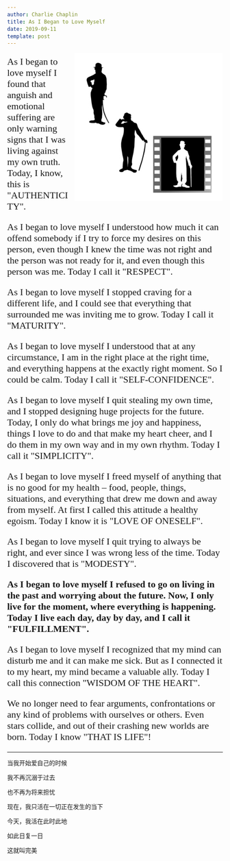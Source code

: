```yaml
---
author: Charlie Chaplin
title: As I Began to Love Myself
date: 2019-09-11
template: post
---
```


<link href="https://fonts.googleapis.com/css?family=Kalam&display=swap" rel="stylesheet">

<style>
.poem , .poem p  {
    font-family: 'Kalam', cursive;
    font-size: 22px
}
</style>

<img src="pictures/Fotolia_52747829_XS.jpg" style="float: right; margin-left: 8px"> </img>

<div class="poem">

<p>As I began to love myself I found that anguish and emotional suffering are only warning signs that I was living against my own truth. 
Today, I know, this is "AUTHENTICITY".
</p>

<p>As I began to love myself I understood how much it can offend somebody if I try to force my desires on this person, even though I knew the time was not right and the person was not ready for it, and even though this person was me. Today I call it "RESPECT".
</p>

<p>As I began to love myself I stopped craving for a different life, and I could see that everything that surrounded me was inviting me to grow. Today I call it "MATURITY".
</p>

<p>As I began to love myself I understood that at any circumstance, I am in the right place at the right time, and everything happens at the exactly right moment. So I could be calm. Today I call it "SELF-CONFIDENCE".
</p>

<p>As I began to love myself I quit stealing my own time, and I stopped designing huge projects for the future. Today, I only do what brings me joy and happiness, things I love to do and that make my heart cheer, and I do them in my own way and in my own rhythm. Today I call it "SIMPLICITY".
</p>

<p>As I began to love myself I freed myself of anything that is no good for my health – food, people, things, situations, and everything that drew me down and away from myself. At first I called this attitude a healthy egoism. Today I know it is "LOVE OF ONESELF".
</p>

<p>As I began to love myself I quit trying to always be right, and ever since I was wrong less of the time. Today I discovered that is "MODESTY".
</p>

<p>
<b>
As I began to love myself I refused to go on living in the past and worrying about the future. Now, I only live for the moment, where everything is happening. Today I live each day, day by day, and I call it "FULFILLMENT".
</b>
</p>

<p> As I began to love myself I recognized that my mind can disturb me and it can make me sick. But as I connected it to my heart, my mind became a valuable ally. Today I call this connection "WISDOM OF THE HEART".
</p>

<p>
We no longer need to fear arguments, confrontations or any kind of problems with ourselves or others. Even stars collide, and out of their crashing new worlds are born. Today I know "THAT IS LIFE"!
</p>

</div>

---

当我开始爱自己的时候

我不再沉溺于过去

也不再为将来担忧

现在，我只活在一切正在发生的当下

今天，我活在此时此地

如此日复一日

这就叫完美
